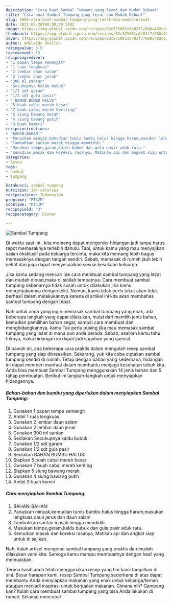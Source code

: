 ```yaml
---
description: "Cara buat Sambal Tumpang yang lezat dan Mudah Dibuat"
title: "Cara buat Sambal Tumpang yang lezat dan Mudah Dibuat"
slug: 1084-cara-buat-sambal-tumpang-yang-lezat-dan-mudah-dibuat
date: 2021-05-20T08:58:29.518Z
image: https://img-global.cpcdn.com/recipes/82c575881c6483f7/680x482cq70/sambal-tumpang-foto-resep-utama.jpg
thumbnail: https://img-global.cpcdn.com/recipes/82c575881c6483f7/680x482cq70/sambal-tumpang-foto-resep-utama.jpg
cover: https://img-global.cpcdn.com/recipes/82c575881c6483f7/680x482cq70/sambal-tumpang-foto-resep-utama.jpg
author: Adelaide Shelton
ratingvalue: 3.5
reviewcount: 13
recipeingredient:
- "1 papan tempe semangit"
- "1 ruas lengkuas"
- "2 lembar daun salam"
- "2 lembar daun jeruk"
- "300 ml santan"
- "Secukupnya kaldu bubuk"
- "1/2 sdt garam"
- "1/2 sdt gula pasir"
- " BAHAN BUMBU HALUS"
- "5 buah cabai merah besar"
- "7 buah cabai merah keriting"
- "5 siung bawang merah"
- "4 siung bawang putih"
- "3 buah kemiri"
recipeinstructions:
- "BAHAN-BAHAN:"
- "Panaskan minyak,kemudian tumis bumbu halus hingga harum,masukan lengkuas,daun jeruk dan daun salam"
- "Tambahkan santan masak hingga mendidih."
- "Masukan tempe,garam,kaldu bubuk dan gula pasir aduk rata."
- "Kemudian masak dan koreksi rasanya, Matikan api dan angkat siap untuk di sajikan."
categories:
- Resep
tags:
- sambal
- tumpang

katakunci: sambal tumpang 
nutrition: 164 calories
recipecuisine: Indonesian
preptime: "PT32M"
cooktime: "PT41M"
recipeyield: "3"
recipecategory: Dinner

---
```



![Sambal Tumpang](https://img-global.cpcdn.com/recipes/82c575881c6483f7/680x482cq70/sambal-tumpang-foto-resep-utama.jpg)

Di waktu  saat ini , kita memang dapat mengorder hidangan jadi tanpa harus repot memasaknya terlebih dahulu. Tapi, untuk kamu yang mau menyajikan sajian eksklusif pada keluarga tercinta, maka kita memang lebih bagus memasaknya dengan tangan sendiri. Sebab, memasak di rumah jauh lebih sehat dan juga dapat menyesuaikan sesuai kesukaan keluarga.

Jika kamu sedang mencari ide cara membuat sambal tumpang yang lezat dan mudah dibuat,maka di sinilah tempatnya. Cara membuat sambal tumpang  sebenarnya tidak susah untuk dilakukan jika kamu mengerjakannya dengan teliti. Namun, kamu tidak perlu takut akan tidak berhasil dalam melakukannya 
karena di artikel ini kita akan membahas sambal tumpang dengan tepat.  



Nah untuk anda yang ingin memasak sambal tumpang yang enak, ada beberapa langkah yang dapat dilakukan, mulai dari memilih jenis bahan, kemudian pemilihan bahan segar, sampai cara membuat dan menghidangkannya. kamu Tak perlu pusing jika mau memasak sambal tumpang yang lezat di mana pun anda berada. Sebab, asalkan kamu  tahu triknya, maka hidangan ini dapat jadi suguhan yang spesial.

Di bawah ini, ada beberapa cara praktis  dalam mengolah resep sambal tumpang yang siap dikreasikan. Sekarang, yuk kita coba ciptakan sambal tumpang sendiri di rumah. Tetap dengan bahan yang sederhana, hidangan ini dapat memberi manfaat dalam membantu menjaga kesehatan tubuh kita. Anda bisa membuat Sambal Tumpang menggunakan 14 jenis bahan dan 5 tahap pembuatan. Berikut ini langkah-langkah untuk menyiapkan hidangannya.

<!--inarticleads1-->

##### Bahan-bahan dan bumbu yang diperlukan dalam menyiapkan Sambal Tumpang:

1. Gunakan 1 papan tempe semangit
1. Ambil 1 ruas lengkuas
1. Gunakan 2 lembar daun salam
1. Gunakan 2 lembar daun jeruk
1. Gunakan 300 ml santan
1. Sediakan Secukupnya kaldu bubuk
1. Gunakan 1/2 sdt garam
1. Gunakan 1/2 sdt gula pasir
1. Sediakan  BAHAN BUMBU HALUS:
1. Siapkan 5 buah cabai merah besar
1. Gunakan 7 buah cabai merah keriting
1. Siapkan 5 siung bawang merah
1. Gunakan 4 siung bawang putih
1. Ambil 3 buah kemiri




<!--inarticleads2-->

##### Cara menyiapkan Sambal Tumpang:

1. BAHAN-BAHAN:
1. Panaskan minyak,kemudian tumis bumbu halus hingga harum,masukan lengkuas,daun jeruk dan daun salam
1. Tambahkan santan masak hingga mendidih.
1. Masukan tempe,garam,kaldu bubuk dan gula pasir aduk rata.
1. Kemudian masak dan koreksi rasanya, Matikan api dan angkat siap untuk di sajikan.




Nah, itulah artikel mengenai  sambal tumpang  yang praktis dan mudah dilakukan versi kita. Semoga kamu mampu membuatnya dengan hasil yang memuaskan. 

Terima kasih anda telah menggunakan resep yang tim kami tampilkan di sini. Besar harapan kami, resep  Sambal Tumpang sederhana di atas dapat membantu Anda menyiapkan makanan yang enak untuk keluarga/teman ataupun menjadi inspirasi untuk berjualan makanan. Gimana nih? Gampang kan? Itulah cara membuat sambal tumpang yang bisa Anda lakukan di rumah. Selamat mencoba!


